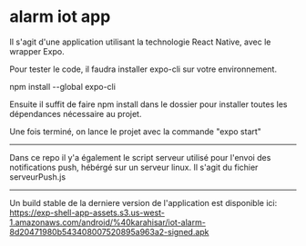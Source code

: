 # alarm iot app
Il s'agit d'une application utilisant la technologie React Native, avec le wrapper Expo.

Pour tester le code, il faudra installer expo-cli sur votre environnement.

npm install --global expo-cli

Ensuite il suffit de faire npm install dans le dossier pour installer toutes les dépendances nécessaire au projet.

Une fois terminé, on lance le projet avec la commande "expo start"



________________

Dans ce repo il y'a également le script serveur utilisé pour l'envoi des notifications push, hébérgé sur un serveur linux. Il s'agit du fichier serveurPush.js

________________

Un build stable de la derniere version de l'application est disponible ici:
https://exp-shell-app-assets.s3.us-west-1.amazonaws.com/android/%40karahisar/iot-alarm-8d20471980b543408007520895a963a2-signed.apk
